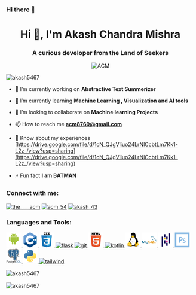 ### Hi there 👋

<!--
**AkaSH5467/AkaSH5467** is a ✨ _special_ ✨ repository because its `README.md` (this file) appears on your GitHub profile.

Here are some ideas to get you started:

- 🔭 I’m currently working on ...
- 🌱 I’m currently learning ...
- 👯 I’m looking to collaborate on ...
- 🤔 I’m looking for help with ...
- 💬 Ask me about ...
- 📫 How to reach me: ...
- 😄 Pronouns: ...
- ⚡ Fun fact: ...
-->

<h1 align="center">Hi 👋, I'm Akash Chandra Mishra</h1>
<h3 align="center">A curious developer from the Land of Seekers</h3>

<p align="center"> <img src = "https://media1.giphy.com/media/v1.Y2lkPTc5MGI3NjExODRlYnpwcnB2bWFoOW50NXYwanhyZWQwbGwwdHEyZjlnamJobTZkeiZlcD12MV9naWZzX3NlYXJjaCZjdD1n/qgQUggAC3Pfv687qPC/giphy.gif" width='500px' alt="ACM"/></p>

<p align="left"> <img src="https://komarev.com/ghpvc/?username=akash5467&label=Profile%20views&color=0e75b6&style=flat" alt="akash5467" /> </p>

- 🔭 I’m currently working on **Abstractive Text Summerizer**

- 🌱 I’m currently learning **Machine Learning , Visualization and AI tools**

- 👯 I’m looking to collaborate on **Machine learning Projects**

- 📫 How to reach me **acm8769@gmail.com**

- 📄 Know about my experiences [https://drive.google.com/file/d/1cN_QJgVliuo24LrNlCcbtLm7Kk1-L2z_/view?usp=sharing](https://drive.google.com/file/d/1cN_QJgVliuo24LrNlCcbtLm7Kk1-L2z_/view?usp=sharing)

- ⚡ Fun fact **I am BATMAN**

<h3 align="left">Connect with me:</h3>
<p align="left">
<a href="https://instagram.com/the____acm" target="blank"><img align="center" src="https://raw.githubusercontent.com/rahuldkjain/github-profile-readme-generator/master/src/images/icons/Social/instagram.svg" alt="the____acm" height="30" width="40" /></a>
<a href="https://www.codechef.com/users/acm_54" target="blank"><img align="center" src="https://cdn.jsdelivr.net/npm/simple-icons@3.1.0/icons/codechef.svg" alt="acm_54" height="30" width="40" /></a>
<a href="https://www.leetcode.com/akash_43" target="blank"><img align="center" src="https://raw.githubusercontent.com/rahuldkjain/github-profile-readme-generator/master/src/images/icons/Social/leet-code.svg" alt="akash_43" height="30" width="40" /></a>
</p>

<h3 align="left">Languages and Tools:</h3>
<p align="left"> <a href="https://developer.android.com" target="_blank" rel="noreferrer"> <img src="https://raw.githubusercontent.com/devicons/devicon/master/icons/android/android-original-wordmark.svg" alt="android" width="40" height="40"/> </a> <a href="https://www.w3schools.com/cpp/" target="_blank" rel="noreferrer"> <img src="https://raw.githubusercontent.com/devicons/devicon/master/icons/cplusplus/cplusplus-original.svg" alt="cplusplus" width="40" height="40"/> </a> <a href="https://www.w3schools.com/css/" target="_blank" rel="noreferrer"> <img src="https://raw.githubusercontent.com/devicons/devicon/master/icons/css3/css3-original-wordmark.svg" alt="css3" width="40" height="40"/> </a> <a href="https://flask.palletsprojects.com/" target="_blank" rel="noreferrer"> <img src="https://www.vectorlogo.zone/logos/pocoo_flask/pocoo_flask-icon.svg" alt="flask" width="40" height="40"/> </a> <a href="https://git-scm.com/" target="_blank" rel="noreferrer"> <img src="https://www.vectorlogo.zone/logos/git-scm/git-scm-icon.svg" alt="git" width="40" height="40"/> </a> <a href="https://www.w3.org/html/" target="_blank" rel="noreferrer"> <img src="https://raw.githubusercontent.com/devicons/devicon/master/icons/html5/html5-original-wordmark.svg" alt="html5" width="40" height="40"/> </a> <a href="https://kotlinlang.org" target="_blank" rel="noreferrer"> <img src="https://www.vectorlogo.zone/logos/kotlinlang/kotlinlang-icon.svg" alt="kotlin" width="40" height="40"/> </a> <a href="https://www.linux.org/" target="_blank" rel="noreferrer"> <img src="https://raw.githubusercontent.com/devicons/devicon/master/icons/linux/linux-original.svg" alt="linux" width="40" height="40"/> </a> <a href="https://www.mysql.com/" target="_blank" rel="noreferrer"> <img src="https://raw.githubusercontent.com/devicons/devicon/master/icons/mysql/mysql-original-wordmark.svg" alt="mysql" width="40" height="40"/> </a> <a href="https://pandas.pydata.org/" target="_blank" rel="noreferrer"> <img src="https://raw.githubusercontent.com/devicons/devicon/2ae2a900d2f041da66e950e4d48052658d850630/icons/pandas/pandas-original.svg" alt="pandas" width="40" height="40"/> </a> <a href="https://www.photoshop.com/en" target="_blank" rel="noreferrer"> <img src="https://raw.githubusercontent.com/devicons/devicon/master/icons/photoshop/photoshop-line.svg" alt="photoshop" width="40" height="40"/> </a> <a href="https://www.postgresql.org" target="_blank" rel="noreferrer"> <img src="https://raw.githubusercontent.com/devicons/devicon/master/icons/postgresql/postgresql-original-wordmark.svg" alt="postgresql" width="40" height="40"/> </a> <a href="https://www.python.org" target="_blank" rel="noreferrer"> <img src="https://raw.githubusercontent.com/devicons/devicon/master/icons/python/python-original.svg" alt="python" width="40" height="40"/> </a> <a href="https://tailwindcss.com/" target="_blank" rel="noreferrer"> <img src="https://www.vectorlogo.zone/logos/tailwindcss/tailwindcss-icon.svg" alt="tailwind" width="40" height="40"/> </a> </p>

<p><img align="center" src="https://github-readme-stats.vercel.app/api/top-langs?username=akash5467&show_icons=true&theme=dark&locale=en&layout=compact" alt="akash5467" /></p>

<p><img align="center" src="https://github-readme-streak-stats.herokuapp.com/?user=akash5467&theme=dark" alt="akash5467" /></p>
